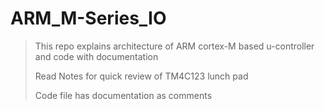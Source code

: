 # ARM_M-Series_IO
> This repo explains architecture of ARM cortex-M based u-controller and code with documentation
>
> Read Notes for quick review of TM4C123 lunch pad
>
> Code file has documentation as comments
